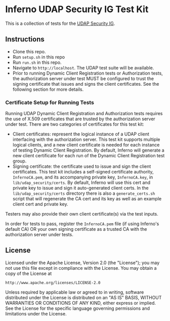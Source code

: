 # Inferno UDAP Security IG Test Kit 

This is a collection of tests for the [UDAP Security
IG](https://hl7.org/fhir/us/udap-security/index.html).

## Instructions

- Clone this repo.
- Run `setup.sh` in this repo
- Run `run.sh` in this repo.
- Navigate to `http://localhost`. The UDAP test suite will be available.
- Prior to running Dynamic Client Registration tests or Authorization tests, the
  authorization server under test MUST be configured to trust the signing
  certificate that issues and signs the client certificates. See the following
  section for more details. 

### Certificate Setup for Running Tests

Running UDAP Dynamic Client Registration and Authorization tests requires the
use of X.509 certificates that are trusted by the authorization server under
test.  There are two categories of certificates for this test kit:
- Client certificates: represent the logical instance of a UDAP client interfacing
  with the authorization server.  This test
  kit supports multiple logical clients, and a new client certificate is needed for each instance of
  testing Dynamic Client Registration.  By default, Inferno will generate a
  new client certificate for each run of the Dynamic Client Registration test
  group.
- Signing certificate: the certificate used to issue and sign the client
  certificates.  This test kit includes a self-signed certificate
  authority, `InfernoCA.pem`, and its accompanying private key, `InfernoCA.key`,
  in `lib/udap_security/certs`.
  By default, Inferno will use this cert and private key to
  issue and sign it auto-generated client certs.  In the `lib/udap_security/certs`
  directory there is also a `generate_certs.sh` script that will
  regenerate the CA cert and its key as well as an example client cert and
  private key.

Testers may also provide their own client certificate(s) via the
test inputs.

In order for tests to pass, register the `InfernoCA.pem` file (if using
Inferno's default CA) OR your own signing certificate as a trusted CA with
the authorization server under tests. 


## License

Licensed under the Apache License, Version 2.0 (the "License"); you may not use
this file except in compliance with the License. You may obtain a copy of the
License at
```
http://www.apache.org/licenses/LICENSE-2.0
```
Unless required by applicable law or agreed to in writing, software distributed
under the License is distributed on an "AS IS" BASIS, WITHOUT WARRANTIES OR
CONDITIONS OF ANY KIND, either express or implied. See the License for the
specific language governing permissions and limitations under the License.
